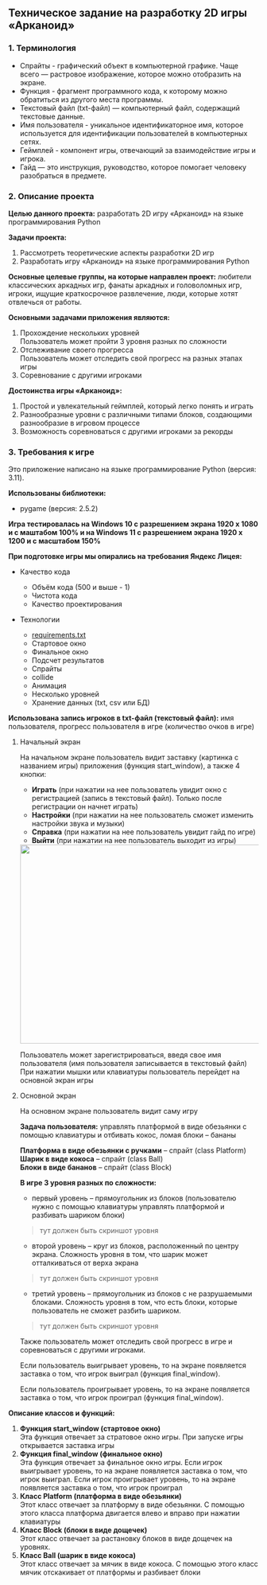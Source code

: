 ## Техническое задание на разработку 2D игры «Арканоид»
### **1.	Терминология**  
* Спрайты - графический объект в компьютерной графике. Чаще всего — растровое изображение, которое можно отобразить на экране.  
* Функция - фрагмент программного кода, к которому можно обратиться из другого места программы.  
* Текстовый файл (txt-файл) — компьютерный файл, содержащий текстовые данные.  
* Имя пользователя - уникальное идентификаторное имя, которое используется для идентификации пользователей в компьютерных сетях.  
* Геймплей - компонент игры, отвечающий за взаимодействие игры и игрока.
* Гайд — это инструкция, руководство, которое помогает человеку разобраться в предмете.
  	
### **2.	Описание проекта**

**Целью данного проекта:** разработать 2D игру «Арканоид» на языке программирования Python

**Задачи проекта:**  
1.	Рассмотреть теоретические аспекты разработки 2D игр  
2.	Разработать игру «Арканоид» на языке программирования Python

**Основные целевые группы, на которые направлен проект:** любители классических аркадных игр, фанаты аркадных и головоломных игр, игроки, ищущие краткосрочное развлечение, люди, которые хотят отвлечься от работы.

**Основными задачами приложения являются:**
1.	Прохождение нескольких уровней  
    Пользователь может пройти 3 уровня разных по сложности
2.	Отслеживание своего прогресса  
    Пользователь может отследить свой прогресс на разных этапах игры
3.	Соревнование с другими игроками

**Достоинства игры «Арканоид»:**
1. Простой и увлекательный геймплей, который легко понять и играть
2. Разнообразные уровни с различными типами блоков, создающими разнообразие в игровом процессе
3. Возможность соревноваться с другими игроками за рекорды
   
### **3.	Требования к игре**

Это приложение написано на языке программирование Python (версия: 3.11).

**Использованы библиотеки:**
- pygame (версия: 2.5.2)

**Игра тестировалась на Windows 10 с разрешением экрана 1920 x 1080 и с маштабом 100% и на Windows 11 c разрешением экрана 1920 x 1200 и с масштабом 150%**

**При подготовке игры мы опирались на требования Яндекс Лицея:**

- Качество кода
  - Объём кода (500 и выше - 1)
  - Чистота кода
  - Качество проектирования

- Технологии
  
  - [requirements.txt](requirements.txt)
  - Стартовое окно
  - Финальное окно
  - Подсчет результатов
  - Спрайты
  - collide
  - Анимация
  - Несколько уровней
  - Хранение данных (txt, csv или БД)

**Использована запись игроков в txt-файл (текстовый файл):** имя пользователя, прогресс пользователя в игре (количество очков в игре)

1. Начальный экран
   
   На начальном экране пользователь видит заставку (картинка с названием игры) приложения (функция start_window), а также 4 кнопки:
   - **Играть** (при нажатии на нее пользователь увидит окно с регистрацией (запись в текстовый файл). Только после регистрации он начнет играть)
   - **Настройки** (при нажатии на нее пользователь сможет изменить настройки звука и музыки)
   - **Справка** (при нажатии на нее пользователь увидит гайд по игре)
   - **Выйти** (при нажатии на нее пользователь выходит из игры)
   
   <image src="https://github.com/millfsw/Arkanoid/assets/145267104/7750074e-5d3e-49ae-81f8-33f50a0c3f71" width="600" height="400">

   Пользователь может зарегистрироваться, введя свое имя пользователя (имя пользователя записывается в текстовый файл)  
   При нажатии мышки или клавиатуры пользователь перейдет на основной экран игры

3. Основной экран

   На основном экране пользователь видит саму игру

   **Задача пользователя:** управлять платформой в виде обезьянки с помощью клавиатуры и отбивать кокос, ломая блоки – бананы

   **Платформа в виде обезьянки с ручками** – спрайт (class Platform)  
   **Шарик в виде кокоса** – спрайт (class Ball)  
   **Блоки в виде бананов** – спрайт (class Block)  

   **В игре 3 уровня разных по сложности:**
   - первый уровень – прямоугольник из блоков (пользователю нужно с помощью клавиатуры управлять платформой и разбивать шариком блоки)  
   > тут должен быть скриншот уровня
   - второй уровень – круг из блоков, расположенный по центру экрана. Сложность уровня в том, что шарик может отталкиваться от верха экрана  
   > тут должен быть скриншот уровня
   - третий уровень – прямоугольник из блоков с не разрушаемыми блоками. Сложность уровня в том, что есть блоки, которые пользователь не сможет разбить шариком.  
   > тут должен быть скриншот уровня
   
   Также пользователь может отследить свой прогресс в игре и соревноваться с другими игроками.
   
   Если пользователь выигрывает уровень, то на экране появляется заставка о том, что игрок выиграл (функция final_window).
   
   Если пользователь проигрывает уровень, то на экране появляется заставка о том, что игрок проиграл (функция final_window).

**Описание классов и функций:**
1. **Функция start_window (стартовое окно)**   
Эта функция отвечает за стратовое окно игры. При запуске игры открывается заставка игры
2. **Функция final_window (финальное окно)**    
Эта функция отвечает за финальное окно игры. Если игрок выигрывает уровень, то на экране появляется заставка о том, что игрок выиграл. Если игрок проигрывает уровень, то на экране появляется заставка о том, что игрок проиграл
3. **Класс Platform (платформа в виде обезьянки)**  
Этот класс отвечает за платформу в виде обезьянки. С помощью этого класса платформа двигается влево и вправо при нажатии клавиатуры
4. **Класс Block (блоки в виде дощечек)**   
Этот класс отвечает за растановку блоков в виде дощечек на уровнях.
5. **Класс Ball (шарик в виде кокоса)**    
Этот класс отвечает за мячик в виде кокоса. С помощью этого класс мячик отскакивает от платформы и разбивает блоки
    

